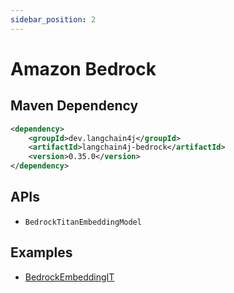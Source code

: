 ```yaml
---
sidebar_position: 2
---
```


# Amazon Bedrock


## Maven Dependency

```xml
<dependency>
    <groupId>dev.langchain4j</groupId>
    <artifactId>langchain4j-bedrock</artifactId>
    <version>0.35.0</version>
</dependency>
```

## APIs

- `BedrockTitanEmbeddingModel`


## Examples

- [BedrockEmbeddingIT](https://github.com/langchain4j/langchain4j/blob/main/langchain4j-bedrock/src/test/java/dev/langchain4j/model/bedrock/BedrockEmbeddingIT.java)